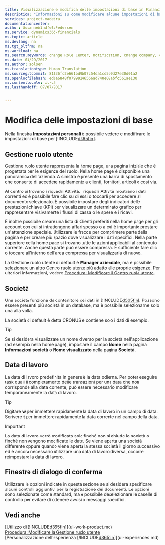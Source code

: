 ```yaml
---
title: Visualizzazione e modifica delle impostazioni di base in Financials | Documenti Microsoft
description: "Informazioni su come modificare alcune impostazioni di base in Financials, ad esempio, la Gestione ruolo utente, la società o la data di lavoro."
services: project-madeira
documentationcenter: 
author: SusanneWindfeldPedersen
ms.service: dynamics365-financials
ms.topic: article
ms.devlang: na
ms.tgt_pltfrm: na
ms.workload: na
ms.search.keywords: change Role Center, notification, change company, change work date
ms.date: 03/29/2017
ms.author: solsen
ms.translationtype: Human Translation
ms.sourcegitcommit: 81636fc2e661bd9b07c54da1cd5d0d27e30d01a2
ms.openlocfilehash: ed0a6848f07999246566ad740e02abfc561ae130
ms.contentlocale: it-ch
ms.lasthandoff: 07/07/2017


---
```

# <a name="changing-basic-settings"></a>Modifica delle impostazioni di base
Nella finestra **Impostazioni personali** è possibile vedere e modificare le impostazioni di base per [!INCLUDE[d365fin](includes/d365fin_md.md)].  

## <a name="role-center"></a>Gestione ruolo utente
Gestione ruolo utente rappresenta la home page, una pagina iniziale che è progettata per le esigenze del ruolo. Nella home page è disponibile una panoramica dell'azienda. A sinistra è presente una barra di spostamento che consente di accedere rapidamente a clienti, fornitori, articoli e così via.

Al centro si trovano i riquadri Attività. I riquadri Attività mostrano i dati correnti ed è possibile fare clic su di essi o toccarli per accedere al documento selezionato. È possibile impostare degli indicatori delle prestazioni chiave (KPI) per visualizzare un determinato grafico per rappresentare visivamente i flussi di cassa o le spese e i ricavi.

È inoltre possibile creare una lista di Clienti preferiti nella home page per gli account con cui si intrattengono affari spesso o a cui è importante prestare un'attenzione speciale. Utilizzare le frecce per comprimere parte della pagina e per creare più spazio dove visualizzare i dati specifici. Nella parte superiore della home page si trovano tutte le azioni applicabili al contenuto corrente. Anche questa parte può essere compressa. È sufficiente fare clic o toccare all'interno dell'area compressa per visualizzarla di nuovo.

La Gestione ruolo utente di default è **Manager aziendale**, ma è possibile selezionare un altro Centro ruolo utente più adatto alle proprie esigenze. Per ulteriori informazioni, vedere [Procedura: Modificare il Centro ruolo utente](change-role.md).

## <a name="company"></a>Società
Una società funziona da contenitore dei dati in [!INCLUDE[d365fin](includes/d365fin_md.md)]. Possono essere presenti più società in un database, ma è possibile selezionarne solo una alla volta.

La società di default è detta CRONUS e contiene solo i dati di esempio.

> [!TIP]  
>   Se si desidera visualizzare un nome diverso per la società nell'applicazione (ad esempio nella home page), impostare il campo **Nome** nella pagina **Informazioni società** o **Nome visualizzato** nella pagina **Società**.  

## <a name="work-date"></a>Data di lavoro
La data di lavoro predefinita in genere è la data odierna. Per poter eseguire task quali il completamento delle transazioni per una data che non corrisponde alla data corrente, può essere necessario modificare temporaneamente la data di lavoro.

> [!TIP]  
>   Digitare **w** per immettere rapidamente la data di lavoro in un campo di data. Scrivere **t** per immettere rapidamente la data corrente nel campo della data.

> [!IMPORTANT]  
>   La data di lavoro verrà modificata solo finché non si chiude la società o finché non vengono modificate le date. Se viene aperta una società differente oppure quando viene aperta la stessa società il giorno successivo ed è ancora necessario utilizzare una data di lavoro diversa, occorre reimpostare la data di lavoro.

## <a name="confirmation-dialogs"></a>Finestre di dialogo di conferma
Utilizzare le opzioni indicate in questa sezione se si desidera specificare alcuni controlli aggiuntivi per la registrazione dei documenti. Le opzioni sono selezionate come standard, ma è possibile deselezionare le caselle di controllo per evitare di ottenere avvisi o messaggi specifici.

## <a name="see-also"></a>Vedi anche
[Utilizzo di [!INCLUDE[d365fin](includes/d365fin_md.md)]](ui-work-product.md)  
[Procedura: Modificare la Gestione ruolo utente](change-role.md)  
[Personalizzazione dell'esperienza [!INCLUDE[d365fin](includes/d365fin_md.md)]](ui-experiences.md)  

